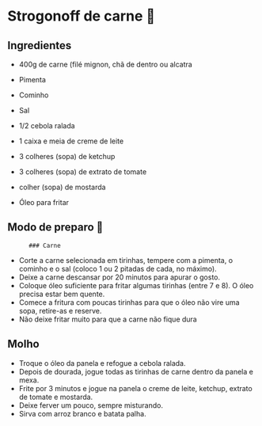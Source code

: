 #  Strogonoff de carne :meat_on_bone:

## Ingredientes
- 400g de carne (filé mignon, chã de dentro ou alcatra

-  Pimenta

-  Cominho

- Sal

- 1/2 cebola ralada

- 1 caixa e meia de creme de leite    

- 3 colheres (sopa) de ketchup

- 3 colheres (sopa) de extrato de tomate

-  colher (sopa) de mostarda

-    Óleo para fritar

  

  ## Modo de preparo :notebook_with_decorative_cover:

          ### Carne

  - Corte a carne selecionada em tirinhas, tempere com a pimenta, o cominho e o sal (coloco 1 ou 2 pitadas de cada, no máximo).
  - Deixe a carne descansar por 20 minutos para apurar o gosto.
  - Coloque óleo suficiente para fritar algumas tirinhas (entre 7 e 8). O óleo precisa estar bem quente.
  - Comece a fritura com poucas tirinhas para que o óleo não vire uma sopa, retire-as e reserve.
  - Não deixe fritar muito para que a carne não fique dura

  ## Molho

  - Troque o óleo da panela e refogue a cebola ralada.
  - Depois de dourada, jogue todas as tirinhas de carne dentro da panela e mexa.
  - Frite por 3 minutos e jogue na panela o creme de leite, ketchup, extrato de tomate e mostarda.
  - Deixe ferver um pouco, sempre misturando.
  - Sirva com arroz branco e batata palha.
